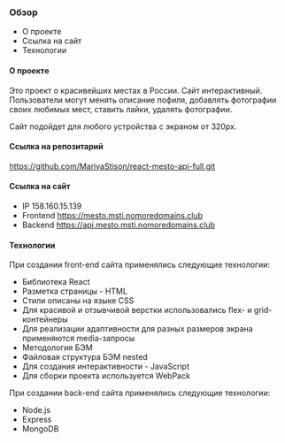 ### Обзор
* О проектe
* Ссылка на сайт
* Технологии

#### О проектe

Это проект о красивейших местах в России. Сайт интерактивный. Пользователи могут менять описание пофиля, добавлять фотографии своих любимых мест, ставить лайки, удалять фотографии. 

Сайт подойдет для любого устройства с экраном от 320px.

#### Ссылка на репозитарий

https://github.com/MariyaStison/react-mesto-api-full.git

#### Ссылка на сайт

* IP 158.160.15.139
* Frontend https://mesto.msti.nomoredomains.club
* Backend https://api.mesto.msti.nomoredomains.club

#### Технологии

При создании front-end сайта применялись следующие технологии:
* Библиотека React
* Разметка страницы - HTML
* Cтили описаны на языке CSS
* Для красивой и отзывчивой верстки использовались flex- и grid-контейнеры
* Для реализации адаптивности для разных размеров экрана применяются media-запросы
* Методология БЭМ
* Файловая структура БЭМ nested
* Для создания интерактивности - JavaScript
* Для сборки проекта используется WebPack

При создании back-end сайта применялись следующие технологии:
* Node.js
* Express
* MongoDB
